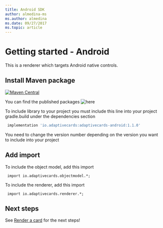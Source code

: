 ```yaml
---
title: Android SDK
author: almedina-ms
ms.author: almedina
ms.date: 09/27/2017
ms.topic: article
---
```


# Getting started - Android

This is a renderer which targets Android native controls.

## Install Maven package

[![Maven Central](https://img.shields.io/maven-central/v/io.adaptivecards/adaptivecards-android.svg)](https://search.maven.org/#search%7Cga%7C1%7Ca%3A%22adaptivecards-android%22)

You can find the published packages ![here](https://search.maven.org/search?q=g:io.adaptivecards)

To include library to your project you must include this line into your project gradle.build under the dependencies section

```build.gradle
 implementation 'io.adaptivecards:adaptivecards-android:1.1.0'
```
You need to change the version number depending on the version you want to include into your project

## Add import

To include the object model, add this import

```
 import io.adaptivecards.objectmodel.*;
```

To include the renderer, add this import

```
 import io.adaptivecards.renderer.*;
```

## Next steps

See [Render a card](render-a-card.md) for the next steps!
